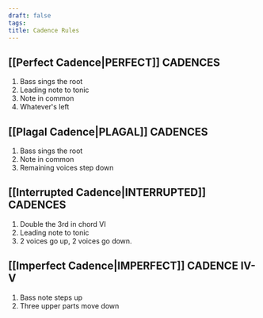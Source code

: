 ```yaml
---
draft: false
tags:
title: Cadence Rules
---
```


## [[Perfect Cadence|PERFECT]] CADENCES

1. Bass sings the root
2. Leading note to tonic
3. Note in common
4. Whatever‛s left

## [[Plagal Cadence|PLAGAL]] CADENCES

1. Bass sings the root
2. Note in common
3. Remaining voices step down

## [[Interrupted Cadence|INTERRUPTED]] CADENCES

1. Double the 3rd in chord VI
2. Leading note to tonic
3. 2 voices go up, 2 voices go down.

## [[Imperfect Cadence|IMPERFECT]] CADENCE IV-V

1. Bass note steps up
2. Three upper parts move down
